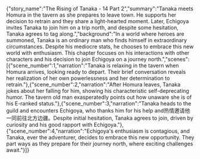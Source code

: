 {"story_name":"The Rising of Tanaka - 14 Part 2","summary":"Tanaka meets Homura in the tavern as she prepares to leave town. He supports her decision to retrain and they share a light-hearted moment. Later, Echigoya invites Tanaka to join him on a trip north, and despite some hesitation, Tanaka agrees to tag along.","background":"In a world where heroes are summoned, Tanaka is an ordinary man who finds himself in extraordinary circumstances. Despite his mediocre stats, he chooses to embrace this new world with enthusiasm. This chapter focuses on his interactions with other characters and his decision to join Echigoya on a journey north.","scenes":[{"scene_number":1,"narration":"Tanaka is relaxing in the tavern when Homura arrives, looking ready to depart. Their brief conversation reveals her realization of her own powerlessness and her determination to retrain."},{"scene_number":2,"narration":"After Homura leaves, Tanaka jokes about her falling for him, showing his characteristic self-deprecating humor. The tavern old man exasperatedly points out how unaware she is of his E-ranked status."},{"scene_number":3,"narration":"Tanaka heads to the guild and encounters Echigoya, who thanks him for his help and热情邀请他一同前往北方边疆。Despite initial hesitation, Tanaka agrees to join, driven by curiosity and his good rapport with Echigoya."},{"scene_number":4,"narration":"Echigoya's enthusiasm is contagious, and Tanaka, ever the adventurer, decides to embrace this new opportunity. They part ways as they prepare for their journey north, where exciting challenges await."}]}